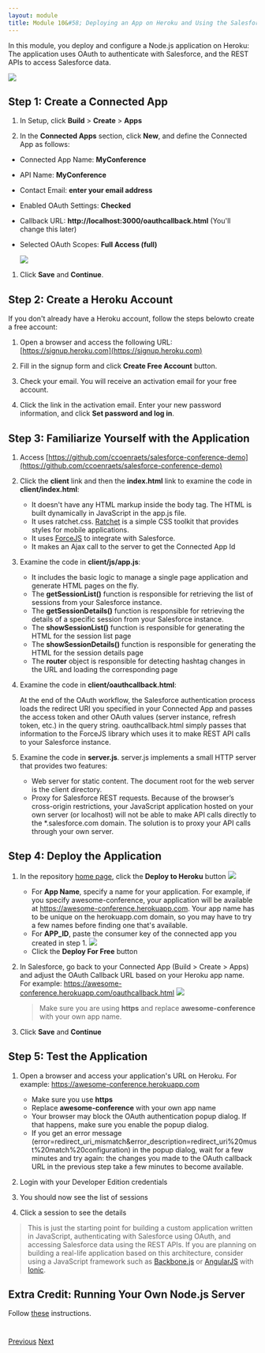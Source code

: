 ```yaml
---
layout: module
title: Module 10&#58; Deploying an App on Heroku and Using the Salesforce REST APIs
---
```

In this module, you deploy and configure a Node.js application on Heroku: The application uses OAuth to authenticate with Salesforce, and the REST APIs to access Salesforce data.

![](images/api.jpg)

## Step 1: Create a Connected App

1. In Setup, click **Build** > **Create** > **Apps**

1. In the **Connected Apps** section, click **New**, and define the Connected App as follows:
  - Connected App Name: **MyConference**
  - API Name: **MyConference**
  - Contact Email: **enter your email address**
  - Enabled OAuth Settings: **Checked**
  - Callback URL: **http://localhost:3000/oauthcallback.html** (You'll change this later)
  - Selected OAuth Scopes: **Full Access (full)**

    ![](images/connected-app.jpg)

1. Click **Save** and **Continue**.


## Step 2: Create a Heroku Account

If you don't already have a Heroku account, follow the steps belowto create a free account:

1. Open a browser and access the following URL: [https://signup.heroku.com](https://signup.heroku.com)

2. Fill in the signup form and click **Create Free Account** button.

3. Check your email. You will receive an activation email for your free account.

4. Click the link in the activation email. Enter your new password information, and click **Set password and log in**.


## Step 3: Familiarize Yourself with the Application

1. Access [https://github.com/ccoenraets/salesforce-conference-demo](https://github.com/ccoenraets/salesforce-conference-demo)

1. Click the **client** link and then the **index.html** link to examine the code in **client/index.html**:
    - It doesn't have any HTML markup inside the body tag. The HTML is built dynamically in JavaScript in the app.js file.
    - It uses ratchet.css. [Ratchet](http://goratchet.com/) is a simple CSS toolkit that provides styles for mobile applications.
    - It uses [ForceJS](https://github.com/ccoenraets/forcejs) to integrate with Salesforce.
    - It makes an Ajax call to the server to get the Connected App Id

1. Examine the code in **client/js/app.js**:
    - It includes the basic logic to manage a single page application and generate HTML pages on the fly.
    - The **getSessionList()** function is responsible for retrieving the list of sessions from your Salesforce instance.
    - The **getSessionDetails()** function is responsible for retrieving the details of a specific session from your Salesforce instance.
    - The **showSessionList()** function is responsible for generating the HTML for the session list page
    - The **showSessionDetails()** function is responsible for generating the HTML for the session details page
    - The **router** object is responsible for detecting hashtag changes in the URL and loading the corresponding page 

1. Examine the code in **client/oauthcallback.html**:

    At the end of the OAuth workflow, the Salesforce authentication process loads the redirect URI you specified in your Connected App and passes the access token and other OAuth values (server instance, refresh token, etc.) in the query string. oauthcallback.html simply passes that information to the ForceJS library which uses it to make REST API calls to your Salesforce instance.

1. Examine the code in **server.js**. server.js implements a small HTTP server that provides two features:
    - Web server for static content. The document root for the web server is the client directory.
    - Proxy for Salesforce REST requests. Because of the browser’s cross-origin restrictions, your JavaScript application hosted on your own server (or localhost) will not be able to make API calls directly to the *.salesforce.com domain. The solution is to proxy your API calls through your own server.


## Step 4: Deploy the Application

1. In the repository [home page](https://github.com/ccoenraets/salesforce-conference-demo), click the **Deploy to Heroku** button
    ![](images/heroku_deploy.png)
    - For **App Name**, specify a name for your application. For example, if you specify awesome-conference, your application will be available at https://awesome-conference.herokuapp.com. Your app name has to be unique on the herokuapp.com domain, so you may have to try a few names before finding one that's available.
    - For **APP_ID**, paste the consumer key of the connected app you created in step&nbsp;1.
        ![](images/consumer_key.png)
    - Click the **Deploy For Free** button

1. In Salesforce, go back to your Connected App (Build > Create > Apps) and adjust the OAuth Callback URL based on your Heroku app name. For example: https://awesome-conference.herokuapp.com/oauthcallback.html
    ![](images/oauth_url.png)

     > Make sure you are using **https** and replace **awesome-conference** with your own app name.

1. Click **Save** and **Continue**

## Step 5: Test the Application

1. Open a browser and access your application's URL on Heroku. For example: https://awesome-conference.herokuapp.com
    - Make sure you use **https**
    - Replace **awesome-conference** with your own app name
    - Your browser may block the OAuth authentication popup dialog. If that happens, make sure you enable the popup dialog.
    - If you get an error message (error=redirect_uri_mismatch&error_description=redirect_uri%20must%20match%20configuration) in the popup dialog, wait for a few minutes and try again: the changes you made to the OAuth callback URL in the previous step take a few minutes to become available.

1. Login with your Developer Edition credentials
1. You should now see the list of sessions
1. Click a session to see the details

> This is just the starting point for building a custom application written in JavaScript, authenticating with Salesforce using OAuth, and accessing Salesforce data using the REST APIs. If you are planning on building a real-life application based on this architecture, consider using a JavaScript framework such as [Backbone.js](http://backbonejs.org/) or [AngularJS](https://angularjs.org/) with [Ionic](http://ionicframework.com/).

## Extra Credit: Running Your Own Node.js Server

Follow [these](Using-the-Salesforce1-Platform-APIs.html) instructions.

<div class="row" style="margin-top:40px;">
<div class="col-sm-12">
<a href="Using-JavaScript-in-Visualforce-Pages.html" class="btn btn-default"><i class="glyphicon glyphicon-chevron-left"></i> Previous</a>
<a href="Using-Static-Resources.html" class="btn btn-default pull-right">Next <i class="glyphicon glyphicon-chevron-right"></i></a>
</div>
</div>
